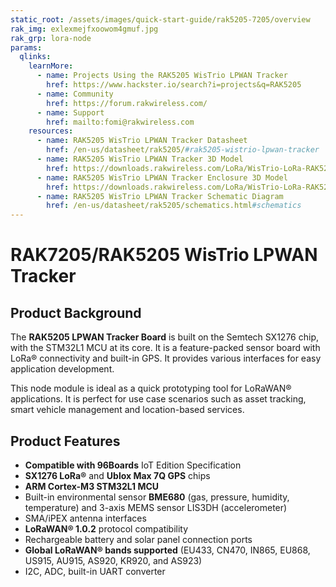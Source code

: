 ```yaml
---
static_root: /assets/images/quick-start-guide/rak5205-7205/overview
rak_img: exlexmejfxoowom4gmuf.jpg
rak_grp: lora-node
params:
  qlinks:
    learnMore:
      - name: Projects Using the RAK5205 WisTrio LPWAN Tracker
        href: https://www.hackster.io/search?i=projects&q=RAK5205
      - name: Community
        href: https://forum.rakwireless.com/
      - name: Support
        href: mailto:fomi@rakwireless.com
    resources:
      - name: RAK5205 WisTrio LPWAN Tracker Datasheet
        href: /en-us/datasheet/rak5205/#rak5205-wistrio-lpwan-tracker
      - name: RAK5205 WisTrio LPWAN Tracker 3D Model
        href: https://downloads.rakwireless.com/LoRa/WisTrio-LoRa-RAK5205/Hardware_Specification/
      - name: RAK5205 WisTrio LPWAN Tracker Enclosure 3D Model
        href: https://downloads.rakwireless.com/LoRa/WisTrio-LoRa-RAK5205/Hardware_Specification/
      - name: RAK5205 WisTrio LPWAN Tracker Schematic Diagram
        href: /en-us/datasheet/rak5205/schematics.html#schematics
---
```


# RAK7205/RAK5205 WisTrio LPWAN Tracker

<rk-img
  :src="`${$frontmatter.static_root}/exlexmejfxoowom4gmuf.jpg`"
  width="70%"
  figure-number="1"
  caption="RAK7205/RAK5205 WisTrio LPWAN Tracker Product View"
/>

## Product Background

The **RAK5205 LPWAN Tracker Board** is built on the Semtech SX1276 chip, with the STM32L1 MCU at its core. It is a feature-packed sensor board with LoRa® connectivity and built-in GPS. It provides various interfaces for easy application development.

This node module is ideal as a quick prototyping tool for LoRaWAN® applications. It is perfect for use case scenarios such as asset tracking, smart vehicle management and location-based services.

<rk-btn
  src="quick-start-guide.html"
  label="Set up Your RAK5205 RAK5205 WisTrio LPWAN Tracker"
/>

<rk-quick-links :params="$frontmatter.params.qlinks" />

## Product Features

- **Compatible with 96Boards** IoT Edition Specification
- **SX1276 LoRa®** and **Ublox Max 7Q GPS** chips
- **ARM Cortex-M3 STM32L1 MCU**
- Built-in environmental sensor **BME680** (gas, pressure, humidity, temperature) and 3-axis MEMS sensor LIS3DH (accelerometer)
- SMA/iPEX antenna interfaces
- **LoRaWAN® 1.0.2** protocol compatibility
- Rechargeable battery and solar panel connection ports
- **Global LoRaWAN® bands supported** (EU433, CN470, IN865, EU868, US915, AU915, AS920, KR920, and AS923)
- I2C, ADC, built-in UART converter

